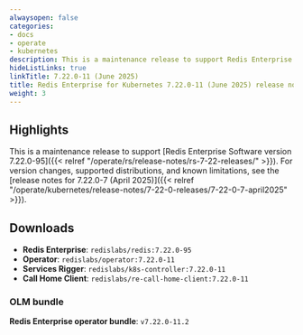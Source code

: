 ```yaml
---
alwaysopen: false
categories:
- docs
- operate
- kubernetes
description: This is a maintenance release to support Redis Enterprise Software version 7.22.0-95.
hideListLinks: true
linkTitle: 7.22.0-11 (June 2025)
title: Redis Enterprise for Kubernetes 7.22.0-11 (June 2025) release notes
weight: 3
---
```


## Highlights

This is a maintenance release to support [Redis Enterprise Software version 7.22.0-95]({{< relref "/operate/rs/release-notes/rs-7-22-releases/" >}}). For version changes, supported distributions, and known limitations, see the [release notes for 7.22.0-7 (April 2025)]({{< relref "/operate/kubernetes/release-notes/7-22-0-releases/7-22-0-7-april2025" >}}).

## Downloads

- **Redis Enterprise**: `redislabs/redis:7.22.0-95`
- **Operator**: `redislabs/operator:7.22.0-11`
- **Services Rigger**: `redislabs/k8s-controller:7.22.0-11`
- **Call Home Client**: `redislabs/re-call-home-client:7.22.0-11`

### OLM bundle

**Redis Enterprise operator bundle**: `v7.22.0-11.2`
